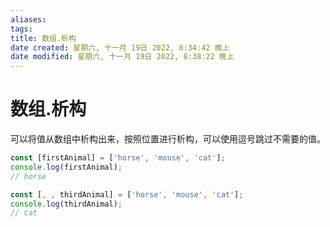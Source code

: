 ```yaml
---
aliases: 
tags: 
title: 数组.析构
date created: 星期六, 十一月 19日 2022, 8:34:42 晚上
date modified: 星期六, 十一月 19日 2022, 8:38:22 晚上
---
```


# 数组.析构

可以将值从数组中析构出来，按照位置进行析构，可以使用逗号跳过不需要的值。

```javascript
const [firstAnimal] = ['horse', 'mouse', 'cat'];
console.log(firstAnimal);
// horse

const [, , thirdAnimal] = ['horse', 'mouse', 'cat'];
console.log(thirdAnimal);
// cat
```

